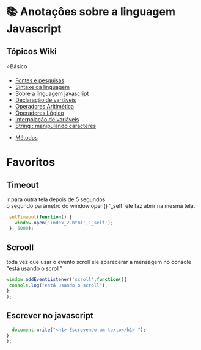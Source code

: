 # 📚 Anotaçôes sobre a linguagem Javascript

 ## Tópicos Wiki
 :star:Básico
 * [Fontes e pesquisas](https://github.com/leandroluizpereira/javascript/wiki)
 * [Sintaxe da linguagem](https://github.com/leandroluizpereira/javascript/wiki/1-sintaxe-da-linguagem)
 * [Sobre a linguagem javascript](https://github.com/leandroluizpereira/javascript/wiki/1.1-sobre-a-linguagem-javascript)
 * [Declaraçâo de variáveis](https://github.com/leandroluizpereira/javascript/wiki/1.2-Declara%C3%A7%C3%A2o-de-vari%C3%A1veis)
 * [Operadores Aritimética](https://github.com/leandroluizpereira/javascript/wiki/1.3-Operadores-Aritim%C3%A9tica)
 * [Operadores Lógico](https://github.com/leandroluizpereira/javascript/wiki/1.4-Operadores-L%C3%B3gico)
 * [Interpolaçâo de variáveis](https://github.com/leandroluizpereira/javascript/wiki/1.5-Interpola%C3%A7%C3%A2o-de-vari%C3%A1veis)
 * [String : manipulando caracteres ](https://github.com/leandroluizpereira/javascript/wiki/1.6-String-:-manipulando-caracteres)
 <!--
 * [Concatenaçâo de variáveis]()
 * [Estrutura de desição (if,swicth)]()
 * [Estrutura de repetiçâo (for,while,do-while)]()
-->
 * [Métodos](https://github.com/leandroluizpereira/javascript/wiki/2.0-M%C3%A9todos)
 <!--
 * [Função (procedimento)]()


## Javascript & Html
  :star:Javascript e web Html
   * [Mudar de tela após 6 segundos]()
   * [(Unicode) Formatar caracteres e espaços ]()
 -
-->
 
 <div id="sobre">
 
 
  <div id="timeout">
 
 # Favoritos
 
 ## Timeout 
 
 ir para outra tela depois de 5 segundos <br> o segundo parâmetro do window.open() '_self' ele faz abrir na mesma tela.
 
 ```javascript
  setTimeout(function() {
    window.open('index_2.html','_self');
  }, 5000);
 ```
 <div id="scroll">
 
## Scrooll

toda vez que usar o evento scroll ele aparecerar a mensagem no console "está usando o scroll"
 ```javascript
window.addEventListener('scroll',function(){  
  console.log("está usando o scroll");
}
);
 ```
 
## Escrever no javascript

 ```javascript
   document.write("<h1> Escrevendo um texto</h1> ");
}
);
 ```
